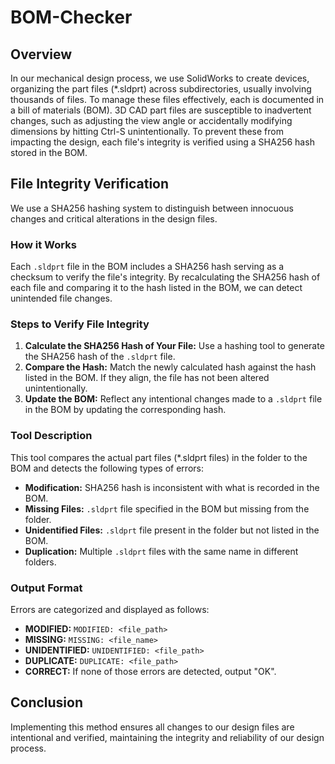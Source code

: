# BOM-Checker

## Overview
In our mechanical design process, we use SolidWorks to create devices, organizing the part files (*.sldprt) across subdirectories, usually involving thousands of files. To manage these files effectively, each is documented in a bill of materials (BOM). 3D CAD part files are susceptible to inadvertent changes, such as adjusting the view angle or accidentally modifying dimensions by hitting Ctrl-S unintentionally. To prevent these from impacting the design, each file's integrity is verified using a SHA256 hash stored in the BOM.

## File Integrity Verification

We use a SHA256 hashing system to distinguish between innocuous changes and critical alterations in the design files.

### How it Works
Each `.sldprt` file in the BOM includes a SHA256 hash serving as a checksum to verify the file's integrity. By recalculating the SHA256 hash of each file and comparing it to the hash listed in the BOM, we can detect unintended file changes.

### Steps to Verify File Integrity
1. **Calculate the SHA256 Hash of Your File:** Use a hashing tool to generate the SHA256 hash of the `.sldprt` file.
2. **Compare the Hash:** Match the newly calculated hash against the hash listed in the BOM. If they align, the file has not been altered unintentionally.
3. **Update the BOM:** Reflect any intentional changes made to a `.sldprt` file in the BOM by updating the corresponding hash.

### Tool Description
This tool compares the actual part files (*.sldprt files) in the folder to the BOM and detects the following types of errors:
- **Modification:** SHA256 hash is inconsistent with what is recorded in the BOM.
- **Missing Files:** `.sldprt` file specified in the BOM but missing from the folder.
- **Unidentified Files:** `.sldprt` file present in the folder but not listed in the BOM.
- **Duplication:** Multiple `.sldprt` files with the same name in different folders.

### Output Format
Errors are categorized and displayed as follows:
- **MODIFIED:** `MODIFIED: <file_path>`
- **MISSING:** `MISSING: <file_name>`
- **UNIDENTIFIED:** `UNIDENTIFIED: <file_path>`
- **DUPLICATE:** `DUPLICATE: <file_path>`
- **CORRECT:** If none of those errors are detected, output "OK".

## Conclusion
Implementing this method ensures all changes to our design files are intentional and verified, maintaining the integrity and reliability of our design process.
